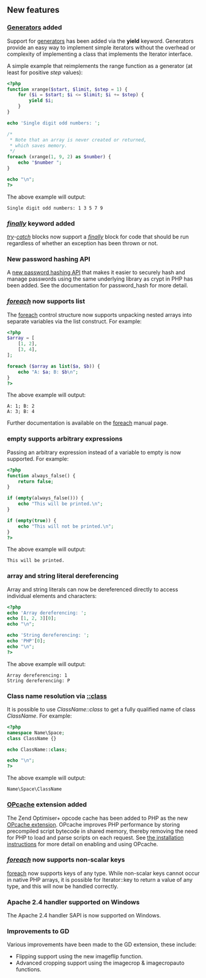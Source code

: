 New features
------------

### <a href="/language/generators.html" class="link">Generators</a> added

Support for
<a href="/language/generators.html" class="link">generators</a> has been
added via the **yield** keyword. Generators provide an easy way to
implement simple iterators without the overhead or complexity of
implementing a class that implements the <span
class="classname">Iterator</span> interface.

A simple example that reimplements the <span
class="function">range</span> function as a generator (at least for
positive *step* values):

``` php
<?php
function xrange($start, $limit, $step = 1) {
    for ($i = $start; $i <= $limit; $i += $step) {
        yield $i;
    }
}

echo 'Single digit odd numbers: ';

/*
 * Note that an array is never created or returned,
 * which saves memory.
 */
foreach (xrange(1, 9, 2) as $number) {
    echo "$number ";
}

echo "\n";
?>
```

The above example will output:

    Single digit odd numbers: 1 3 5 7 9 

### <a href="/language/exceptions.html#language.exceptions.finally" class="link"><em>finally</em></a> keyword added

<a href="/language/exceptions.html" class="link"><em>try</em></a>-<a href="/language/exceptions.html#language.exceptions.catch" class="link"><em>catch</em></a>
blocks now support a
<a href="/language/exceptions.html#language.exceptions.finally" class="link"><em>finally</em></a>
block for code that should be run regardless of whether an exception has
been thrown or not.

### New password hashing API

A
<a href="/book/password.html" class="link">new password hashing API</a>
that makes it easier to securely hash and manage passwords using the
same underlying library as <span class="function">crypt</span> in PHP
has been added. See the documentation for <span
class="function">password\_hash</span> for more detail.

### <a href="/control-structures/foreach.html" class="link"><em>foreach</em></a> now supports <span class="function">list</span>

The <a href="/control-structures/foreach.html" class="link">foreach</a>
control structure now supports unpacking nested arrays into separate
variables via the <span class="function">list</span> construct. For
example:

``` php
<?php
$array = [
    [1, 2],
    [3, 4],
];

foreach ($array as list($a, $b)) {
    echo "A: $a; B: $b\n";
}
?>
```

The above example will output:

    A: 1; B: 2
    A: 3; B: 4

Further documentation is available on the
<a href="/control-structures/foreach.html#control-structures.foreach.list" class="link">foreach</a>
manual page.

### <span class="function">empty</span> supports arbitrary expressions

Passing an arbitrary expression instead of a variable to <span
class="function">empty</span> is now supported. For example:

``` php
<?php
function always_false() {
    return false;
}

if (empty(always_false())) {
    echo "This will be printed.\n";
}

if (empty(true)) {
    echo "This will not be printed.\n";
}
?>
```

The above example will output:

    This will be printed.

### <span class="type">array</span> and <span class="type">string</span> literal dereferencing

<span class="type">Array</span> and <span class="type">string</span>
literals can now be dereferenced directly to access individual elements
and characters:

``` php
<?php
echo 'Array dereferencing: ';
echo [1, 2, 3][0];
echo "\n";

echo 'String dereferencing: ';
echo 'PHP'[0];
echo "\n";
?>
```

The above example will output:

    Array dereferencing: 1
    String dereferencing: P

### Class name resolution via <a href="/language/oop5/basic.html#language.oop5.basic.class.class" class="link">::class</a>

It is possible to use *ClassName::class* to get a fully qualified name
of class *ClassName*. For example:

``` php
<?php
namespace Name\Space;
class ClassName {}

echo ClassName::class;

echo "\n";
?>
```

The above example will output:

    Name\Space\ClassName

### <a href="/book/opcache.html" class="link">OPcache</a> extension added

The Zend Optimiser+ opcode cache has been added to PHP as the new
<a href="/book/opcache.html" class="link">OPcache extension</a>. OPcache
improves PHP performance by storing precompiled script bytecode in
shared memory, thereby removing the need for PHP to load and parse
scripts on each request. See
<a href="/opcache/setup.html#Installation" class="link">the installation instructions</a>
for more detail on enabling and using OPcache.

### <a href="/control-structures/foreach.html" class="link"><em>foreach</em></a> now supports non-scalar keys

<a href="/control-structures/foreach.html" class="link">foreach</a> now
supports keys of any type. While non-scalar keys cannot occur in native
PHP arrays, it is possible for <span
class="methodname">Iterator::key</span> to return a value of any type,
and this will now be handled correctly.

### Apache 2.4 handler supported on Windows

The Apache 2.4 handler SAPI is now supported on Windows.

### Improvements to GD

Various improvements have been made to the GD extension, these include:

-   <span class="simpara"> Flipping support using the new <span
    class="function">imageflip</span> function. </span>
-   <span class="simpara"> Advanced cropping support using the <span
    class="function">imagecrop</span> & <span
    class="function">imagecropauto</span> functions. </span>

